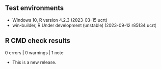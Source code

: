## Test environments

* Windows 10, R version 4.2.3 (2023-03-15 ucrt)
* win-builder, R Under development (unstable) (2023-09-12 r85134 ucrt)

## R CMD check results

0 errors | 0 warnings | 1 note

* This is a new release.
